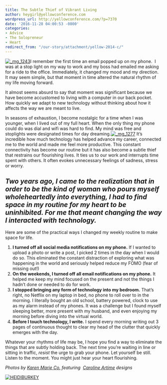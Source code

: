 ```yaml
---
title: The Subtle Thief of Vibrant Living
author: heygirl@yellowconference.com
wordpress_url: http://yellowconference.com/?p=7370
date: '2016-11-28 04:00:53 -0800'
categories:
- Advice
- The Solopreneur
- Heart
redirect_from: "/our-story/attachment/yellow-2014-c/"
---
```


[![_mg_1243](https://yellow-blog-images.imgix.net/2016/11/MG_1243-683x1024.jpg)](https://yellow-blog-images.imgix.net/2016/11/MG_1243.jpg)I remember the first time an email popped up on my phone.  I was at a stop light on my way to work and my boss had emailed me asking for a ride to the office. Immediately, it changed my mood and my direction. It may seem simple, but that moment in time altered the natural rhythm of my life moving forward.

It almost seems absurd to say that moment was significant because we have become accustomed to living with a computer in our back pocket. How quickly we adapt to new technology without thinking about how it affects the way we are meant to live.

In seasons of exhaustion, I become nostalgic for a time when I was younger, when I lived out of my full heart. When the only thing my phone could do was dial and wifi was hard to find. My mind was free and stoplights were designated times for day dreaming.[![_mg_1277](https://yellow-blog-images.imgix.net/2016/11/MG_1277-683x1024.jpg)](https://yellow-blog-images.imgix.net/2016/11/MG_1277.jpg) It’s incredible how much technology has helped advance my career, connected me to the world and made me feel more productive. This constant connectivity has become our routine but it has also become a subtle thief that restrains our flourishing lives. It ties us to our work and interrupts time spent with others. It often evokes unnecessary feelings of sadness, stress or worry.

## _**Two years ago, I came to the realization that in order to be the kind of woman who pours myself wholeheartedly into everything, I had to find space in my routine for my heart to be uninhibited.** **For me that meant changing the way I interacted with technology.**_

Here are some of the practical ways I changed my weekly routine to make space for life.

1.  **I turned off all social media notifications on my phone.** If I wanted to upload a photo or write a post, I picked 2 times in the day when I would do so. This eliminated the constant distraction of exploring what was happening in the world and seriously helped reduce my FOMO (fear of missing out!)
2.  **On the weekends, I turned off all email notifications on my phone.** It helped me keep my mind focused on the present and not the things I hadn’t done or needed to do for work.
3.  **I stopped bringing any form of technology into my bedroom.** That’s right, no Netflix on my laptop in bed, no phone to roll over to in the morning. I literally bought an old school, battery powered, clock to use as my alarm instead of my phones. It was a challenge but I found myself sleeping better, more present with my husband, and even enjoying my morning before diving into the virtual world.
4.  **Before I touch technology, I write.** I spend every morning writing out 3 pages of continuous thought to clear my head of the clutter that quickly emerges with the day.

Whatever your rhythms of life may be, I hope you find a way to eliminate the things that are subtly holding back. The next time you’re waiting in line or sitting in traffic, _resist_ the urge to grab your phone. Let yourself be still. Listen to the moment. You might just hear your heart flourishing.

_Photos by [Karen Marie Co.](http://karenmarieco.com/) featuring  [Caroline Artime](http://www.carolineartime.com/about-1) designs_

[![HEIDIBURKEY](https://yellow-blog-images.imgix.net/2016/05/HEIDIBURKEY.jpg)](http://www.heidiburkey.com/)
